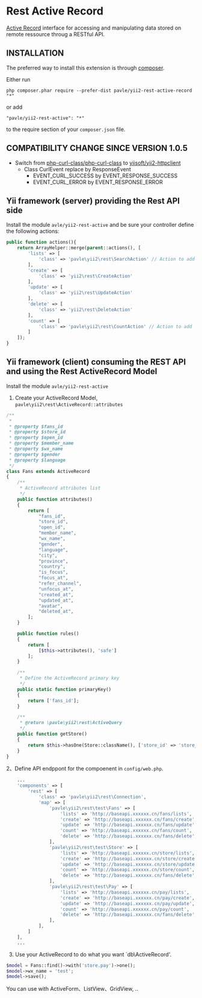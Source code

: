 Rest Active Record
==================

[Active Record](http://www.yiiframework.com/doc-2.0/guide-db-active-record.html) interface for accessing and manipulating data stored on remote ressource throug a RESTful API.

INSTALLATION
------------

The preferred way to install this extension is through [composer](http://getcomposer.org/download/).

Either run

```
php composer.phar require --prefer-dist pavle/yii2-rest-active-record "*"
```

or add

```
"pavle/yii2-rest-active": "*"
```

to the require section of your `composer.json` file.

COMPATIBILITY CHANGE SINCE VERSION 1.0.5
------------

* Switch from [php-curl-class/php-curl-class](https://github.com/php-curl-class/php-curl-class) to [yiisoft/yii2-httpclient](https://github.com/yiisoft/yii2-httpclient/)
  * Class CurlEvent replace by ResponseEvent
    * EVENT_CURL_SUCCESS by EVENT_RESPONSE_SUCCESS
    * EVENT_CURL_ERROR by EVENT_RESPONSE_ERROR

Yii framework (server) providing the Rest API side
-----

Install the module `avle/yii2-rest-active` and be sure your controller define the following actions:

```php
public function actions(){
    return ArrayHelper::merge(parent::actions(), [
        'lists' => [
            'class' => 'pavle\yii2\rest\SearchAction' // Action to add
        ],
        'create' => [
            'class' => 'yii2\rest\CreateAction'
        ],
        'update' => [
            'class' => 'yii2\rest\UpdateAction'
        ],
        'delete' => [
            'class' => 'yii2\rest\DeleteAction'
        ],
        'count' => [
            'class' => 'pavle\yii2\rest\CountAction' // Action to add
        ]
    ]);
}
```

Yii framework (client) consuming the REST API and using the Rest ActiveRecord Model
-----

Install the module `avle/yii2-rest-active` 

1. Create your ActiveRecord Model, `pavle\yii2\rest\ActiveRecord::attributes`

```php
/**
 *
 * @property $fans_id
 * @property $store_id
 * @property $open_id
 * @property $member_name
 * @property $wx_name
 * @property $gender
 * @property $language
 */
class Fans extends ActiveRecord
{
    /**
     * ActiveRecord attributes list
     */
    public function attributes()
    {
        return [
            "fans_id",
            "store_id",
            "open_id",
            "member_name",
            "wx_name",
            "gender",
            "language",
            "city",
            "province",
            "country",
            "is_focus",
            "focus_at",
            "refer_channel",
            "unfocus_at",
            "created_at",
            "updated_at",
            "avatar",
            "deleted_at",
        ];
    }

    public function rules()
    {
        return [
            [$this->attributes(), 'safe']
        ];
    }

    /**
     * Define the ActiveRecord primary key
     */
    public static function primaryKey()
    {
        return ['fans_id'];
    }

    /**
     * @return \pavle\yii2\rest\ActiveQuery
     */
    public function getStore()
    {
        return $this->hasOne(Store::className(), ['store_id' => 'store_id']);
    }
}
```

2、Define API endppont for the compoenent in `config/web.php`.

```php
    ...
    'components' => [
        'rest' => [
            'class' => 'pavle\yii2\rest\Connection',
            'map' => [
                'pavle\yii2\rest\test\Fans' => [
                    'lists' => 'http://baseapi.xxxxxx.cn/fans/lists',
                    'create' => 'http://baseapi.xxxxxx.cn/fans/create',
                    'update' => 'http://baseapi.xxxxxx.cn/fans/update',
                    'count' => 'http://baseapi.xxxxxx.cn/fans/count',
                    'delete' => 'http://baseapi.xxxxxx.cn/fans/delete',
                ],
                'pavle\yii2\rest\test\Store' => [
                    'lists' => 'http://baseapi.xxxxxx.cn/store/lists',
                    'create' => 'http://baseapi.xxxxxx.cn/store/create',
                    'update' => 'http://baseapi.xxxxxx.cn/store/update',
                    'count' => 'http://baseapi.xxxxxx.cn/store/count',
                    'delete' => 'http://baseapi.xxxxxx.cn/fans/delete',
                ],
                'pavle\yii2\rest\test\Pay' => [
                    'lists' => 'http://baseapi.xxxxxx.cn/pay/lists',
                    'create' => 'http://baseapi.xxxxxx.cn/pay/create',
                    'update' => 'http://baseapi.xxxxxx.cn/pay/update',
                    'count' => 'http://baseapi.xxxxxx.cn/pay/count',
                    'delete' => 'http://baseapi.xxxxxx.cn/fans/delete',
                ],
            ],
        ]
    ],
    ...
```

3. Use your ActiveRecord to do what you want `db\ActiveRecord'.

```php
$model = Fans::find()->with('store.pay')->one();
$model->wx_name = 'test';
$model->save();
```

You can use with ActiveForm、ListView、GridView, ..
